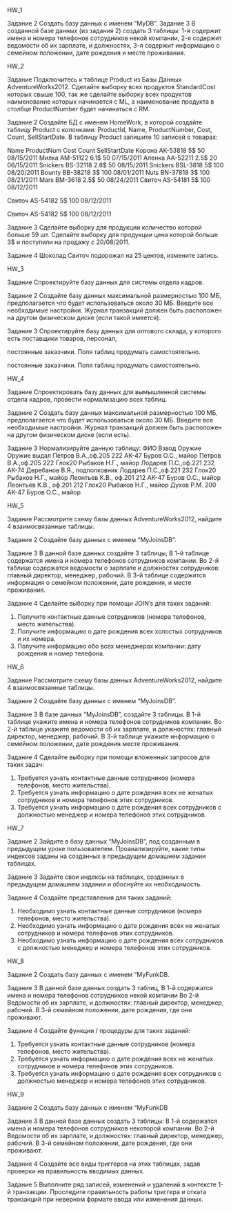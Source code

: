 HW_1

Задание 2
Создать базу данных с именем “MyDB”.
Задание 3
В созданной базе данных (из задания 2) создать 3 таблицы:
1-я содержит имена и номера телефонов сотрудников некой компании,
2-я содержит ведомости об их зарплате, и должностях,
3-я содержит информацию о семейном положении, дате рождения и месте проживания. 

HW_2

Задание
Подключитесь к таблице Product из Базы Данных AdventureWorks2012. Сделайте выборку всех
продуктов StandardCost которых свыше 100, так же сделайте выборку всех продуктов наименование
которых начинается с ML, а наименование продукта в столбце ProductNumber будет начинаться с RM. 

Задание 2
Создайте БД с именем HomeWork, в которой создайте таблицу Product с колонками: ProductId, Name,
ProductNumber, Cost, Count, SellStartDate.
В таблицу Product запишите 10 записей о товарах:

Name ProductNum Cost Count SellStartDate
Корона AK-53818 5$ 50 08/15/2011
Милка AM-51122 6.1$ 50 07/15/2011
Аленка AA-52211 2.5$ 20 06/15/2011
Snickers BS-32118 2.8$ 50 08/15/2011
Snickers BSL-3818 5$ 100 08/20/2011
Bounty BB-38218 3$ 100 08/01/2011
Nuts BN-37818 3$ 100 08/21/2011
Mars BM-3618 2.5$ 50 08/24/2011
Свиточ AS-54181 5$ 100 08/12/2011

Свиточ AS-54182 5$ 100 08/12/2011 


Свиточ AS-54182 5$ 100 08/12/2011


Задание 3
Cделайте выборку для продукции количество которой больше 59 шт.
Сделайте выборку для продукции цена которой больше 3$ и поступили на продажу c 20/08/2011.

Задание 4
Шоколад Свиточ подорожал на 25 центов, измените запись. 

HW_3

Задание
Спроектируйте базу данных для системы отдела кадров. 

Задание 2
Создайте базу данных максимальной размерностью 100 МБ, предполагается что будет использоваться
около 30 МБ. Введите все необходимые настройки. Журнал транзакций должен быть расположен на
другом физическом диске (если такой имеется).

Задание 3
Спроектируйте базу данных для оптового склада, у которого есть поставщики товаров, персонал,

постоянные заказчики. Поля таблиц продумать самостоятельно. 

постоянные заказчики. Поля таблиц продумать самостоятельно. 

HW_4

Задание
Спроектировать базу данных для вымышленной системы отдела кадров, провести нормализацию всех
таблиц. 

Задание 2
Создать базу данных максимальной размерностью 100 МБ, предполагается что будет использоваться
около 30 МБ. Введите все необходимые настройки. Журнал транзакций должен быть расположен на
другом физическом диске (если есть).

Задание 3
Нормализируйте данную таблицу:
ФИО Взвод Оружие Оружие выдал
Петров В.А.,оф.205 222 АК-47 Буров О.С., майор
Петров В.А.,оф.205 222 Глок20 Рыбаков Н.Г., майор
Лодарев П.С.,оф.221 232 АК-74 Деребанов В.Я., подполковник
Лодарев П.С.,оф.221 232 Глок20 Рыбаков Н.Г., майор
Леонтьев К.В., оф.201 212 АК-47 Буров О.С., майор
Леонтьев К.В., оф.201 212 Глок20 Рыбаков Н.Г., майор
Духов Р.М. 200 АК-47 Буров О.С., майор 

HW_5

Задание
Рассмотрите схему базы данных AdventureWorks2012, найдите 4 взаимосвязанные таблицы. 

Задание 2
Создайте базу данных с именем “MyJoinsDB”.

Задание 3
В данной базе данных создайте 3 таблицы,
В 1-й таблице содержатся имена и номера телефонов сотрудников компании.
Во 2-й таблице содержатся ведомости о зарплате и должностях сотрудников: главный директор,
менеджер, рабочий.
В 3-й таблице содержится информация о семейном положении, дате рождения, и месте проживания.

Задание 4
Сделайте выборку при помощи JOIN’s для таких заданий:
1) Получите контактные данные сотрудников (номера телефонов, место жительства).
2) Получите информацию о дате рождения всех холостых сотрудников и их номера.
3) Получите информацию обо всех менеджерах компании: дату рождения и номер телефона. 

HW_6

Задание
Рассмотрите схему базы данных AdventureWorks2012, найдите 4 взаимосвязанные таблицы. 

Задание 2
Создайте базу данных с именем “MyJoinsDB”.

Задание 3
В базе данных “MyJoinsDB”, создайте 3 таблицы.
В 1-й таблице укажите имена и номера телефонов сотрудников компании.
Во 2-й таблице укажите ведомости об их зарплате, и должностях: главный директор, менеджер, рабочий.
В 3-й таблице укажите информацию о семейном положении, дате рождения месте проживания. 

Задание 4
Сделайте выборку при помощи вложенных запросов для таких задач:
1) Требуется узнать контактные данные сотрудников (номера телефонов, место жительства).
2) Требуется узнать информацию о дате рождения всех не женатых сотрудников и номера телефонов
этих сотрудников.
3) Требуется узнать информацию о дате рождения всех сотрудников с должностью менеджер и номера
телефонов этих сотрудников. 

HW_7

Задание 2
Зайдите в базу данных “MyJoinsDB”, под созданным в предыдущем уроке пользователем.
Проанализируйте, какие типы индексов заданы на созданных в предыдущем домашнем задании
таблицах.

Задание 3
Задайте свои индексы на таблицах, созданных в предыдущем домашнем задании и обоснуйте их
необходимость.

Задание 4
Создайте представления для таких заданий:
1. Необходимо узнать контактные данные сотрудников (номера телефонов, место жительства).
2. Необходимо узнать информацию о дате рождения всех не женатых сотрудников и номера
телефонов этих сотрудников.
3. Необходимо узнать информацию о дате рождения всех сотрудников с должностью менеджер и
номера телефонов этих сотрудников.

HW_8

Задание 2
Создать базу данных с именем “MyFunkDB.

Задание 3
В данной базе данных создать 3 таблиц,
В 1-й содержатся имена и номера телефонов сотрудников некой компании
Во 2-й Ведомости об их зарплате, и должностях: главный директор, менеджер, рабочий.
В 3-й семейном положении, дате рождения, где они проживают.

Задание 4
Создайте функции / процедуры для таких заданий:
1) Требуется узнать контактные данные сотрудников (номера телефонов, место жительства).
2) Требуется узнать информацию о дате рождения всех не женатых сотрудников и номера
телефонов этих сотрудников.
3) Требуется узнать информацию о дате рождения всех сотрудников с должностью менеджер и
номера телефонов этих сотрудников. 

HW_9

Задание 2
Создать базу данных с именем “MyFunkDB

Задание 3
В данной базе данных создать 3 таблицы:
В 1-й содержатся имена и номера телефонов сотрудников некоторой компании.
Во 2-й Ведомости об их зарплате, и должностях: главный директор, менеджер, рабочий.
В 3-й семейном положении, дате рождения, где они проживают.

Задание 4
Создайте все виды триггеров на этих таблицах, задав проверки на правильность вводимых данных.

Задание 5
Выполните ряд записей, изменений и удалений в контексте 1-й транзакции. Проследите правильность
работы триггера и отката транзакций при неверном формате ввода или изменения данных. 
